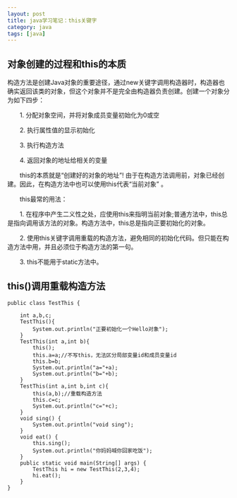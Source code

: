 ```yaml
---
layout: post
title: java学习笔记：this关键字
category: java
tags: [java]
---
```


## 对象创建的过程和this的本质

构造方法是创建Java对象的重要途径，通过new关键字调用构造器时，构造器也确实返回该类的对象，但这个对象并不是完全由构造器负责创建。创建一个对象分为如下四步：

　　1. 分配对象空间，并将对象成员变量初始化为0或空

　　2. 执行属性值的显示初始化

　　3. 执行构造方法

　　4. 返回对象的地址给相关的变量

　　this的本质就是“创建好的对象的地址”! 由于在构造方法调用前，对象已经创建。因此，在构造方法中也可以使用this代表“当前对象” 。

　　this最常的用法：

　　1.  在程序中产生二义性之处，应使用this来指明当前对象;普通方法中，this总是指向调用该方法的对象。构造方法中，this总是指向正要初始化的对象。

　　2. 使用this关键字调用重载的构造方法，避免相同的初始化代码。但只能在构造方法中用，并且必须位于构造方法的第一句。

　　3. this不能用于static方法中。

## this()调用重载构造方法

```
public class TestThis {

    int a,b,c;
    TestThis(){
        System.out.println("正要初始化一个Hello对象");
    }
    TestThis(int a,int b){
        this();
        this.a=a;//不写this，无法区分局部变量id和成员变量id
        this.b=b;
        System.out.println("a="+a);
        System.out.println("b="+b);
    }
    TestThis(int a,int b,int c){
        this(a,b);//重载构造方法
        this.c=c;
        System.out.println("c="+c);
    }
    void sing() {
        System.out.println("void sing");
    }
    void eat() {
        this.sing();
        System.out.println("你妈妈喊你回家吃饭");
    }
    public static void main(String[] args) {
        TestThis hi = new TestThis(2,3,4);
        hi.eat();
    }
}
```
